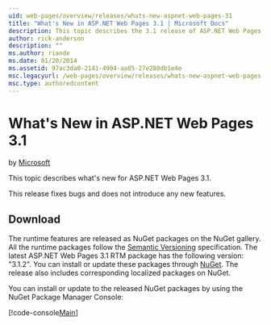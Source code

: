 ```yaml
---
uid: web-pages/overview/releases/whats-new-aspnet-web-pages-31
title: "What's New in ASP.NET Web Pages 3.1 | Microsoft Docs"
description: This topic describes the 3.1 release of ASP.NET Web Pages, which fixes bugs and does not introduce any new features.
author: rick-anderson
description: ""
ms.author: riande
ms.date: 01/20/2014
ms.assetid: 97ac3da0-2141-4904-aa05-27e280db1e4e
msc.legacyurl: /web-pages/overview/releases/whats-new-aspnet-web-pages-31
msc.type: authoredcontent
---
```

# What's New in ASP.NET Web Pages 3.1

by [Microsoft](https://github.com/microsoft)

This topic describes what's new for ASP.NET Web Pages 3.1.

This release fixes bugs and does not introduce any new features.

<a id="download"></a>
## Download

The runtime features are released as NuGet packages on the NuGet gallery. All the runtime packages follow the [Semantic Versioning](http://semver.org/) specification. The latest ASP.NET Web Pages 3.1 RTM package has the following version: "3.1.2". You can install or update these packages through [NuGet](http://www.nuget.org/packages/Microsoft.AspNet.WebPages/). The release also includes corresponding localized packages on NuGet.

You can install or update to the released NuGet packages by using the NuGet Package Manager Console:

[!code-console[Main](whats-new-aspnet-web-pages-31/samples/sample1.cmd)]
